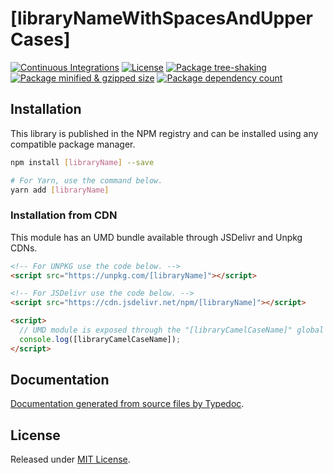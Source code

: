 # [libraryNameWithSpacesAndUpperCases]

[![Continuous Integrations](https://github.com/[repositoryOwner]/[repositoryName]/actions/workflows/continuous-integrations.yaml/badge.svg?branch=main)](https://github.com/[repositoryOwner]/[repositoryName]/actions/workflows/continuous-integrations.yaml)
[![License](https://badgen.net/github/license/[repositoryOwner]/[repositoryName])](./LICENSE)
[![Package tree-shaking](https://badgen.net/bundlephobia/tree-shaking/[libraryName])](https://bundlephobia.com/package/[libraryName])
[![Package minified & gzipped size](https://badgen.net/bundlephobia/minzip/[libraryName])](https://bundlephobia.com/package/[libraryName])
[![Package dependency count](https://badgen.net/bundlephobia/dependency-count/react[libraryName])](https://bundlephobia.com/package/[libraryName])

## Installation

This library is published in the NPM registry and can be installed using any compatible package manager.

```sh
npm install [libraryName] --save

# For Yarn, use the command below.
yarn add [libraryName]
```

### Installation from CDN

This module has an UMD bundle available through JSDelivr and Unpkg CDNs.

```html
<!-- For UNPKG use the code below. -->
<script src="https://unpkg.com/[libraryName]"></script>

<!-- For JSDelivr use the code below. -->
<script src="https://cdn.jsdelivr.net/npm/[libraryName]"></script>

<script>
  // UMD module is exposed through the "[libraryCamelCaseName]" global variable.
  console.log([libraryCamelCaseName]);
</script>
```

## Documentation

[Documentation generated from source files by Typedoc](./docs/README.md).

## License

Released under [MIT License](./LICENSE).
